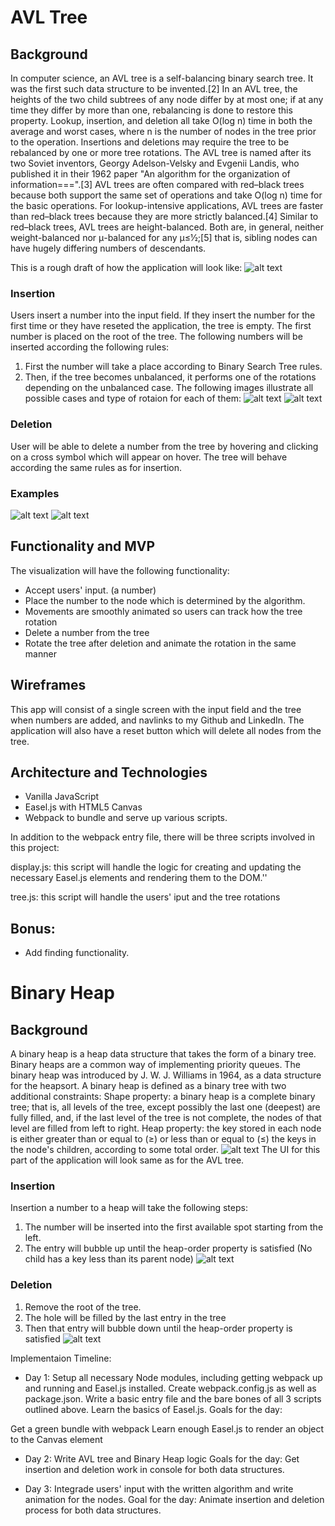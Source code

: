 # AVL Tree

## Background
In computer science, an AVL tree is a self-balancing binary search tree. It was the first such data structure to be invented.[2] In an AVL tree, the heights of the two child subtrees of any node differ by at most one; if at any time they differ by more than one, rebalancing is done to restore this property. Lookup, insertion, and deletion all take O(log n) time in both the average and worst cases, where n is the number of nodes in the tree prior to the operation. Insertions and deletions may require the tree to be rebalanced by one or more tree rotations.
The AVL tree is named after its two Soviet inventors, Georgy Adelson-Velsky and Evgenii Landis, who published it in their 1962 paper "An algorithm for the organization of information===".[3]
AVL trees are often compared with red–black trees because both support the same set of operations and take O(log n) time for the basic operations. For lookup-intensive applications, AVL trees are faster than red–black trees because they are more strictly balanced.[4] Similar to red–black trees, AVL trees are height-balanced. Both are, in general, neither weight-balanced nor μ-balanced for any μ≤1⁄2;[5] that is, sibling nodes can have hugely differing numbers of descendants.


This is a rough draft of how the application will look like:
![alt text](https://github.com/vilyapilya/JavaScriptProjectProposal/blob/master/images/wireframe.JPG)
### Insertion
Users insert a number into the input field. If they insert the number for the first time or they have reseted the application, the tree is empty. The first number is placed on the root of the tree. The following numbers will be inserted according the following rules:

1. First the number will take a place according to Binary Search Tree rules.
2. Then, if the tree becomes unbalanced, it performs one of the rotations depending on the unbalanced case. The following images illustrate all possible cases and type of rotaion for each of them:
![alt text](https://github.com/vilyapilya/JavaScriptProjectProposal/blob/master/images/firstThreeCases.JPG)
![alt text](https://github.com/vilyapilya/JavaScriptProjectProposal/blob/master/images/forthCase.JPG)

### Deletion
User will be able to delete a number from the tree by hovering and clicking on a cross symbol which will appear on hover. The tree will behave according the same rules as for insertion.

### Examples
![alt text](https://github.com/vilyapilya/JavaScriptProjectProposal/blob/master/images/insertion.JPG)
![alt text](https://github.com/vilyapilya/JavaScriptProjectProposal/blob/master/images/deletion.JPG)

## Functionality and MVP
The visualization will have the following functionality:
* Accept users' input. (a number)
* Place the number to the node which is determined by the algorithm.
* Movements are smoothly animated so users can track how the tree rotation
* Delete a number from the tree
* Rotate the tree after deletion and animate the rotation in the same manner

## Wireframes
This app will consist of a single screen with the input field and the tree when numbers are added, and navlinks to my Github and LinkedIn.
The application will also have a reset button which will delete all nodes from the tree.

## Architecture and Technologies
* Vanilla JavaScript
* Easel.js with HTML5 Canvas
* Webpack to bundle and serve up various scripts.

In addition to the webpack entry file, there will be three scripts involved in this project:

display.js: this script will handle the logic for creating and updating the necessary Easel.js elements and rendering them to the DOM.''

tree.js: this script will handle the users' iput and the tree rotations

## Bonus:
* Add finding functionality.

# Binary Heap
## Background
A binary heap is a heap data structure that takes the form of a binary tree. Binary heaps are a common way of implementing priority queues. The binary heap was introduced by J. W. J. Williams in 1964, as a data structure for the heapsort.
A binary heap is defined as a binary tree with two additional constraints:
Shape property: a binary heap is a complete binary tree; that is, all levels of the tree, except possibly the last one (deepest) are fully filled, and, if the last level of the tree is not complete, the nodes of that level are filled from left to right.
Heap property: the key stored in each node is either greater than or equal to (≥) or less than or equal to (≤) the keys in the node's children, according to some total order.
![alt text](https://github.com/vilyapilya/JavaScriptProjectProposal/blob/master/images/heapRepresentaion.JPG)
The UI for this part of the application will look same as for the AVL tree.
### Insertion
Insertion a number to a heap will take the following steps:
1. The number will be inserted into the first available spot starting from the left.
2. The entry will bubble up until the heap-order property is satisfied (No child has a key less than its parent node)
![alt text](https://github.com/vilyapilya/JavaScriptProjectProposal/blob/master/images/heapInsertion.JPG)
### Deletion
1. Remove the root of the tree.
2. The hole will be filled by the last entry in the tree
3. Then that entry will bubble down until the heap-order property is satisfied
![alt text](https://github.com/vilyapilya/JavaScriptProjectProposal/blob/master/images/HeapRemoval.JPG)

Implementaion Timeline:
* Day 1: Setup all necessary Node modules, including getting webpack up and running and Easel.js installed. Create webpack.config.js as well as package.json. Write a basic entry file and the bare bones of all 3 scripts outlined above. Learn the basics of Easel.js. Goals for the day:

Get a green bundle with webpack
Learn enough Easel.js to render an object to the Canvas element

* Day 2: Write AVL tree and Binary Heap logic Goals for the day:
Get insertion and deletion work in console for both data structures.

* Day 3: Integrade users' input with the written algorithm and write animation for the nodes.
Goal for the day:
Animate insertion and deletion process for both data structures.
